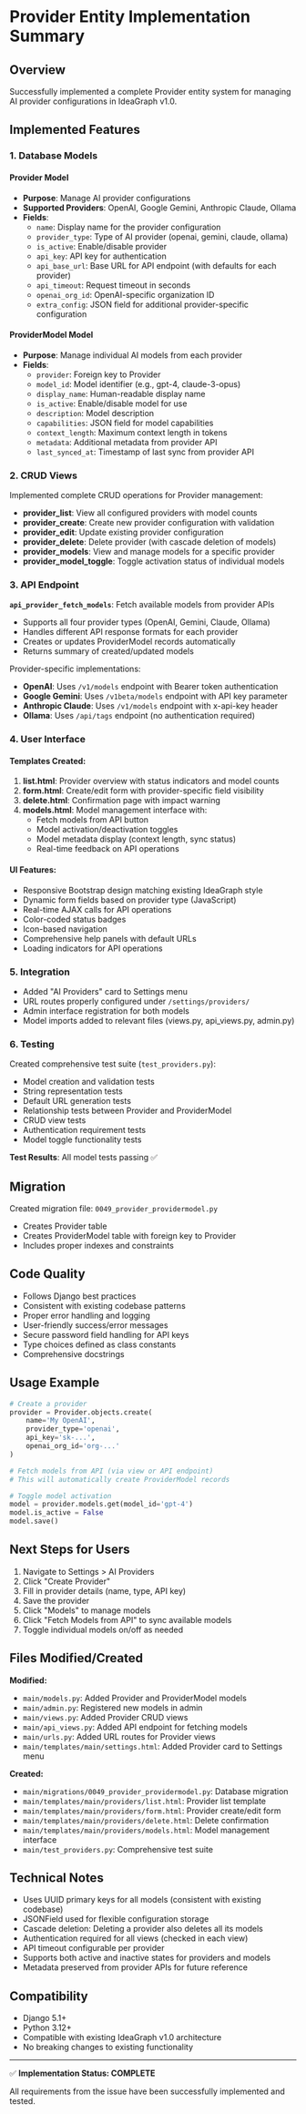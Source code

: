 # Provider Entity Implementation Summary

## Overview
Successfully implemented a complete Provider entity system for managing AI provider configurations in IdeaGraph v1.0.

## Implemented Features

### 1. Database Models

#### Provider Model
- **Purpose**: Manage AI provider configurations
- **Supported Providers**: OpenAI, Google Gemini, Anthropic Claude, Ollama
- **Fields**:
  - `name`: Display name for the provider configuration
  - `provider_type`: Type of AI provider (openai, gemini, claude, ollama)
  - `is_active`: Enable/disable provider
  - `api_key`: API key for authentication
  - `api_base_url`: Base URL for API endpoint (with defaults for each provider)
  - `api_timeout`: Request timeout in seconds
  - `openai_org_id`: OpenAI-specific organization ID
  - `extra_config`: JSON field for additional provider-specific configuration

#### ProviderModel Model
- **Purpose**: Manage individual AI models from each provider
- **Fields**:
  - `provider`: Foreign key to Provider
  - `model_id`: Model identifier (e.g., gpt-4, claude-3-opus)
  - `display_name`: Human-readable display name
  - `is_active`: Enable/disable model for use
  - `description`: Model description
  - `capabilities`: JSON field for model capabilities
  - `context_length`: Maximum context length in tokens
  - `metadata`: Additional metadata from provider API
  - `last_synced_at`: Timestamp of last sync from provider API

### 2. CRUD Views

Implemented complete CRUD operations for Provider management:

- **provider_list**: View all configured providers with model counts
- **provider_create**: Create new provider configuration with validation
- **provider_edit**: Update existing provider configuration
- **provider_delete**: Delete provider (with cascade deletion of models)
- **provider_models**: View and manage models for a specific provider
- **provider_model_toggle**: Toggle activation status of individual models

### 3. API Endpoint

**`api_provider_fetch_models`**: Fetch available models from provider APIs
- Supports all four provider types (OpenAI, Gemini, Claude, Ollama)
- Handles different API response formats for each provider
- Creates or updates ProviderModel records automatically
- Returns summary of created/updated models

Provider-specific implementations:
- **OpenAI**: Uses `/v1/models` endpoint with Bearer token authentication
- **Google Gemini**: Uses `/v1beta/models` endpoint with API key parameter
- **Anthropic Claude**: Uses `/v1/models` endpoint with x-api-key header
- **Ollama**: Uses `/api/tags` endpoint (no authentication required)

### 4. User Interface

#### Templates Created:
1. **list.html**: Provider overview with status indicators and model counts
2. **form.html**: Create/edit form with provider-specific field visibility
3. **delete.html**: Confirmation page with impact warning
4. **models.html**: Model management interface with:
   - Fetch models from API button
   - Model activation/deactivation toggles
   - Model metadata display (context length, sync status)
   - Real-time feedback on API operations

#### UI Features:
- Responsive Bootstrap design matching existing IdeaGraph style
- Dynamic form fields based on provider type (JavaScript)
- Real-time AJAX calls for API operations
- Color-coded status badges
- Icon-based navigation
- Comprehensive help panels with default URLs
- Loading indicators for API operations

### 5. Integration

- Added "AI Providers" card to Settings menu
- URL routes properly configured under `/settings/providers/`
- Admin interface registration for both models
- Model imports added to relevant files (views.py, api_views.py, admin.py)

### 6. Testing

Created comprehensive test suite (`test_providers.py`):
- Model creation and validation tests
- String representation tests
- Default URL generation tests
- Relationship tests between Provider and ProviderModel
- CRUD view tests
- Authentication requirement tests
- Model toggle functionality tests

**Test Results**: All model tests passing ✅

## Migration

Created migration file: `0049_provider_providermodel.py`
- Creates Provider table
- Creates ProviderModel table with foreign key to Provider
- Includes proper indexes and constraints

## Code Quality

- Follows Django best practices
- Consistent with existing codebase patterns
- Proper error handling and logging
- User-friendly success/error messages
- Secure password field handling for API keys
- Type choices defined as class constants
- Comprehensive docstrings

## Usage Example

```python
# Create a provider
provider = Provider.objects.create(
    name='My OpenAI',
    provider_type='openai',
    api_key='sk-...',
    openai_org_id='org-...'
)

# Fetch models from API (via view or API endpoint)
# This will automatically create ProviderModel records

# Toggle model activation
model = provider.models.get(model_id='gpt-4')
model.is_active = False
model.save()
```

## Next Steps for Users

1. Navigate to Settings > AI Providers
2. Click "Create Provider"
3. Fill in provider details (name, type, API key)
4. Save the provider
5. Click "Models" to manage models
6. Click "Fetch Models from API" to sync available models
7. Toggle individual models on/off as needed

## Files Modified/Created

**Modified:**
- `main/models.py`: Added Provider and ProviderModel models
- `main/admin.py`: Registered new models in admin
- `main/views.py`: Added Provider CRUD views
- `main/api_views.py`: Added API endpoint for fetching models
- `main/urls.py`: Added URL routes for Provider views
- `main/templates/main/settings.html`: Added Provider card to Settings menu

**Created:**
- `main/migrations/0049_provider_providermodel.py`: Database migration
- `main/templates/main/providers/list.html`: Provider list template
- `main/templates/main/providers/form.html`: Provider create/edit form
- `main/templates/main/providers/delete.html`: Delete confirmation
- `main/templates/main/providers/models.html`: Model management interface
- `main/test_providers.py`: Comprehensive test suite

## Technical Notes

- Uses UUID primary keys for all models (consistent with existing codebase)
- JSONField used for flexible configuration storage
- Cascade deletion: Deleting a provider also deletes all its models
- Authentication required for all views (checked in each view)
- API timeout configurable per provider
- Supports both active and inactive states for providers and models
- Metadata preserved from provider APIs for future reference

## Compatibility

- Django 5.1+
- Python 3.12+
- Compatible with existing IdeaGraph v1.0 architecture
- No breaking changes to existing functionality

---

✅ **Implementation Status: COMPLETE**

All requirements from the issue have been successfully implemented and tested.
